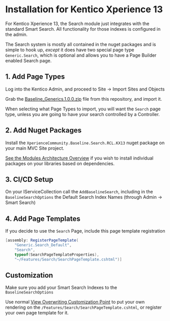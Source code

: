 # Installation for Kentico Xperience 13

For Kentico Xperience 13, the Search module just integrates with the standard Smart Search.  All functionality for those indexes is configured in the admin.

The Search system is mostly all contained in the nuget packages and is simple to hook up, *except* it does have two special page type `Generic.Search`, which is optional and allows you to have a Page Builder enabled Search page.

## 1. Add Page Types

Log into the Kentico Admin, and proceed to Site -> Import Sites and Objects

Grab the [Baseline_Generics.1.0.0.zip](../../starting-site/kx13/Baseline_Generics.1.0.0.zip) file from this repository, and import it.

When selecting what Page Types to import, you will want the `Search` page type, unless you are going to have your search controlled by a Controller.

## 2. Add Nuget Packages

Install the `XperienceCommunity.Baseline.Search.RCL.KX13` nuget package on your main MVC Site project.

[See the Modules Architecture Overview](../general/modules-architecture-overview.md) if you wish to install individual packages on your libraries based on dependencies.

## 3. CI/CD Setup

On your IServiceCollection call the `AddBaselineSearch`, including in the `BaselineSearchOptions` the Default Search Index Names (through Admin -> Smart Search)

## 4. Add Page Templates

If you decide to use the `Search` Page, include this page template registration

```csharp
[assembly: RegisterPageTemplate(
    "Generic.Search_Default",
    "Search",
    typeof(SearchPageTemplateProperties),
    "~/Features/Search/SearchPageTemplate.cshtml")]
```

## Customization

Make sure you add your Smart Search Indexes to the `BaselineSearchOptions`

Use normal [View Overwriting Customization Point](../general/customization-points.md) to put your own rendering on the `/Features/Search/SearchPageTemplate.cshtml`, or register your own page template for it.